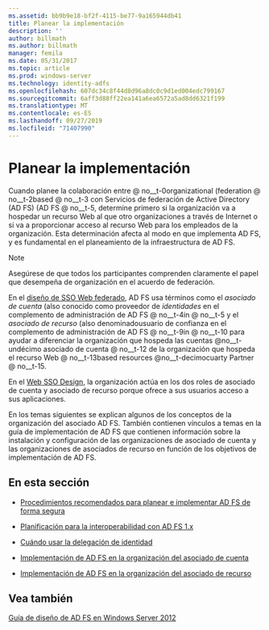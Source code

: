 ```yaml
---
ms.assetid: bb9b9e18-bf2f-4115-be77-9a165944db41
title: Planear la implementación
description: ''
author: billmath
ms.author: billmath
manager: femila
ms.date: 05/31/2017
ms.topic: article
ms.prod: windows-server
ms.technology: identity-adfs
ms.openlocfilehash: 607dc34c8f44d8d96a8dc0c9d1ed004edc799167
ms.sourcegitcommit: 6aff3d88ff22ea141a6ea6572a5ad8dd6321f199
ms.translationtype: MT
ms.contentlocale: es-ES
ms.lasthandoff: 09/27/2019
ms.locfileid: "71407990"
---
```

# <a name="planning-your-deployment"></a>Planear la implementación

Cuando planee la colaboración entre @ no__t-0organizational \(federation @ no__t-2based @ no__t-3 con Servicios de federación de Active Directory (AD FS) \(AD FS @ no__t-5, determine primero si la organización va a hospedar un recurso Web al que otro organizaciones a través de Internet o si va a proporcionar acceso al recurso Web para los empleados de la organización. Esta determinación afecta al modo en que implementa AD FS, y es fundamental en el planeamiento de la infraestructura de AD FS.  
  
> [!NOTE]  
> Asegúrese de que todos los participantes comprenden claramente el papel que desempeña de organización en el acuerdo de federación.  
  
En el [diseño de SSO Web federado](Federated-Web-SSO-Design.md), AD FS usa términos como el *asociado de cuenta* \(also conocido como proveedor de *identidades* en el complemento de administración de AD FS @ no__t-4in @ no__t-5 y el *asociado de recurso* \(also denominadousuario de confianza en el complemento de administración de AD FS @ no__t-9in @ no__t-10 para ayudar a diferenciar la organización que hospeda las cuentas @no__t-undécimo asociado de cuenta @ no__t-12 de la organización que hospeda el recurso Web @ no__t-13based resources @no__t-decimocuarty Partner @ no__t-15.  
  
En el [Web SSO Design](Web-SSO-Design.md), la organización actúa en los dos roles de asociado de cuenta y asociado de recurso porque ofrece a sus usuarios acceso a sus aplicaciones.  
  
En los temas siguientes se explican algunos de los conceptos de la organización del asociado AD FS. También contienen vínculos a temas en la guía de implementación de AD FS que contienen información sobre la instalación y configuración de las organizaciones de asociado de cuenta y las organizaciones de asociados de recurso en función de los objetivos de implementación de AD FS.  
  
## <a name="in-this-section"></a>En esta sección  
  
-   [Procedimientos recomendados para planear e implementar AD FS de forma segura](Best-Practices-for-Secure-Planning-and-Deployment-of-AD-FS.md)  
  
-   [Planificación para la interoperabilidad con AD FS 1.x](Planning-for-Interoperability-with-AD-FS-1.x.md)  
  
-   [Cuándo usar la delegación de identidad](When-to-Use-Identity-Delegation.md)  
  
-   [Implementación de AD FS en la organización del asociado de cuenta](Deploying-AD-FS-in-the-Account-Partner-Organization-2012.md)  
  
-   [Implementación de AD FS en la organización del asociado de recurso](Deploying-AD-FS-in-the-Resource-Partner-Organization-2012.md)  
  
## <a name="see-also"></a>Vea también
[Guía de diseño de AD FS en Windows Server 2012](AD-FS-Design-Guide-in-Windows-Server-2012.md)


